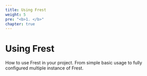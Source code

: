 ```yaml
---
title: Using Frest
weight: 5
pre: "<b>1. </b>"
chapter: true
---
```


# Using Frest

How to use Frest in your project. From simple basic usage to fully configured
multiple instance of Frest.
